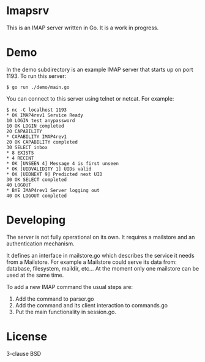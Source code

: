 
# Imapsrv

This is an IMAP server written in Go. It is a work in progress.

# Demo

In the demo subdirectory is an example IMAP server that starts up on port 1193. To run this server:

```
$ go run ./demo/main.go
```

You can connect to this server using telnet or netcat. For example:

```
$ nc -C localhost 1193
* OK IMAP4rev1 Service Ready
10 LOGIN test anypassword
10 OK LOGIN completed
20 CAPABILITY
* CAPABILITY IMAP4rev1
20 OK CAPABILITY completed
30 SELECT inbox
* 8 EXISTS
* 4 RECENT
* OK [UNSEEN 4] Message 4 is first unseen
* OK [UIDVALIDITY 1] UIDs valid
* OK [UIDNEXT 9] Predicted next UID
30 OK SELECT completed
40 LOGOUT
* BYE IMAP4rev1 Server logging out
40 OK LOGOUT completed
```

# Developing

The server is not fully operational on its own. It requires a mailstore and an authentication mechanism. 

It defines an interface in mailstore.go which describes the service it needs from a Mailstore. For example a Mailstore could serve its data from: database, filesystem, maildir, etc...
At the moment only one mailstore can be used at the same time.

To add a new IMAP command the usual steps are:

1. Add the command to parser.go
2. Add the command and its client interaction to commands.go
3. Put the main functionality in session.go.


# License

3-clause BSD
